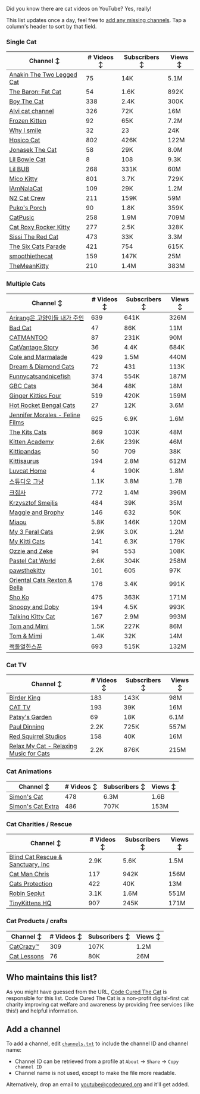 Did you know there are cat videos on YouTube? Yes, really!

This list updates once a day, feel free to [add any missing channels](#add-a-channel). Tap a column's header to sort by that field.


### Single Cat

| Channel ↕ | # Videos ↕ | Subscribers ↕ | Views ↕ |
| --- | --- | --- | --- |
| [Anakin The Two Legged Cat](https://youtube.com/@anakintwolegs) | 75 | 14K | 5.1M |
| [The Baron: Fat Cat](https://youtube.com/@thebaronfatcat6603) | 54 | 1.6K | 892K |
| [Boy The Cat](https://youtube.com/@boythecat) | 338 | 2.4K | 300K |
| [Alvi cat channel](https://youtube.com/@alvicatchannel) | 326 | 72K | 16M |
| [Frozen Kitten](https://youtube.com/@frozenkitten) | 92 | 65K | 7.2M |
| [Why I smile](https://youtube.com/@whyismile) | 32 | 23 | 24K |
| [Hosico Cat](https://youtube.com/@hosico_cat) | 802 | 426K | 122M |
| [Jonasek The Cat](https://youtube.com/@jonasekthecat) | 58 | 29K | 8.0M |
| [Lil Bowie Cat](https://youtube.com/@lilbowiecat9121) | 8 | 108 | 9.3K |
| [Lil BUB](https://youtube.com/@lilbub) | 268 | 331K | 60M |
| [Mico Kitty](https://youtube.com/@micokitty) | 801 | 3.7K | 729K |
| [IAmNalaCat](https://youtube.com/@iamnalacat) | 109 | 29K | 1.2M |
| [N2 Cat Crew](https://youtube.com/@n2catcrew) | 211 | 159K | 59M |
| [Puko's Porch](https://youtube.com/@pukosporch) | 90 | 1.8K | 359K |
| [CatPusic](https://youtube.com/@catpusic) | 258 | 1.9M | 709M |
| [Cat Roxy Rocker Kitty](https://youtube.com/@rockerroxy) | 277 | 2.5K | 328K |
| [Sissi The Red Cat](https://youtube.com/@veterinarylife) | 473 | 33K | 3.3M |
| [The Six Cats Parade](https://youtube.com/@thesixcatsparade) | 421 | 754 | 615K |
| [smoothiethecat](https://youtube.com/@smoothiethecat) | 159 | 147K | 25M |
| [TheMeanKitty](https://youtube.com/@themeankitty) | 210 | 1.4M | 383M |

### Multiple Cats

| Channel ↕ | # Videos ↕ | Subscribers ↕ | Views ↕ |
| --- | --- | --- | --- |
| [Arirang은 고양이들 내가 주인](https://youtube.com/@arirang3) | 639 | 641K | 326M |
| [Bad Cat](https://youtube.com/@badcattube) | 47 | 86K | 11M |
| [CATMANTOO](https://youtube.com/@catmantoo) | 87 | 231K | 90M |
| [CatVantage Story](https://youtube.com/@catvantagestory) | 36 | 4.4K | 684K |
| [Cole and Marmalade](https://youtube.com/@coleandmarmalade) | 429 | 1.5M | 440M |
| [Dream & Diamond Cats](https://youtube.com/@dreamdiamondcats) | 72 | 431 | 113K |
| [Funnycatsandnicefish](https://youtube.com/@funnycatsandnicefish) | 374 | 554K | 187M |
| [GBC Cats](https://youtube.com/@gbccats) | 364 | 48K | 18M |
| [Ginger Kitties Four](https://youtube.com/@gingerkittiesfour) | 519 | 420K | 159M |
| [Hot Rocket Bengal Cats](https://youtube.com/@hotrocketbengalcats) | 27 | 12K | 3.6M |
| [Jennifer Morales - Feline Films](https://youtube.com/@jennifermoralesfelinefilms) | 625 | 6.9K | 1.6M |
| [The Kits Cats](https://youtube.com/@drnworbskitscats) | 869 | 103K | 48M |
| [Kitten Academy](https://youtube.com/@kittenacademy) | 2.6K | 239K | 46M |
| [Kittipandas](https://youtube.com/@kittipandas) | 50 | 709 | 38K |
| [Kittisaurus](https://youtube.com/@kittisaurus) | 194 | 2.8M | 612M |
| [Luvcat Home](https://youtube.com/@claireluvcat) | 4 | 190K | 1.8M |
| [스튜디오 그냥](https://youtube.com/@studiognyang) | 1.1K | 3.8M | 1.7B |
| [크집사](https://youtube.com/@claire_luvcat) | 772 | 1.4M | 396M |
| [Krzysztof Smejlis](https://youtube.com/@bobonikita) | 484 | 39K | 35M |
| [Maggie and Brophy](https://youtube.com/@maggieandbrophy1327) | 146 | 632 | 50K |
| [Miaou](https://youtube.com/@miaou-cat) | 5.8K | 146K | 120M |
| [My 3 Feral Cats](https://youtube.com/@my3feralcats) | 2.9K | 3.0K | 1.2M |
| [My Kitti Cats](https://youtube.com/@mykitticats) | 141 | 6.3K | 179K |
| [Ozzie and Zeke](https://youtube.com/@ozzieandzeke) | 94 | 553 | 108K |
| [Pastel Cat World](https://youtube.com/@pastelcatworld) | 2.6K | 304K | 258M |
| [pawsthekitty](https://youtube.com/@pawsthekitty) | 101 | 605 | 97K |
| [Oriental Cats Rexton & Bella](https://youtube.com/@rextonorientalcat) | 176 | 3.4K | 991K |
| [Sho Ko](https://youtube.com/@shortyandkodi) | 475 | 363K | 171M |
| [Snoopy and Doby](https://youtube.com/@snoopyanddoby) | 194 | 4.5K | 993K |
| [Talking Kitty Cat](https://youtube.com/@stevecash83) | 167 | 2.9M | 993M |
| [Tom and Mimi](https://youtube.com/@tomandmimi) | 1.5K | 227K | 86M |
| [Tom & Mimi](https://youtube.com/@tom_and_mimi) | 1.4K | 32K | 14M |
| [랙돌열한스푼](https://youtube.com/@unboxingragdolls) | 693 | 515K | 132M |

### Cat TV

| Channel ↕ | # Videos ↕ | Subscribers ↕ | Views ↕ |
| --- | --- | --- | --- |
| [Birder King](https://youtube.com/@birderking) | 183 | 143K | 98M |
| [CAT TV](https://youtube.com/@cattvgames) | 193 | 39K | 16M |
| [Patsy's Garden](https://youtube.com/@patsysgarden) | 69 | 18K | 6.1M |
| [Paul Dinning](https://youtube.com/@pauldinningvideosforcats) | 2.2K | 725K | 557M |
| [Red Squirrel Studios](https://youtube.com/@redsquirrelstudios) | 158 | 40K | 16M |
| [Relax My Cat - Relaxing Music for Cats](https://youtube.com/@relaxmycat) | 2.2K | 876K | 215M |

### Cat Animations

| Channel ↕ | # Videos ↕ | Subscribers ↕ | Views ↕ |
| --- | --- | --- | --- |
| [Simon's Cat](https://youtube.com/@simonscat) | 478 | 6.3M | 1.6B |
| [Simon's Cat Extra](https://youtube.com/@simonscatextra) | 486 | 707K | 153M |

### Cat Charities / Rescue

| Channel ↕ | # Videos ↕ | Subscribers ↕ | Views ↕ |
| --- | --- | --- | --- |
| [Blind Cat Rescue & Sanctuary, Inc](https://youtube.com/@blindcatrescuesanctuary) | 2.9K | 5.6K | 1.5M |
| [Cat Man Chris](https://youtube.com/@catmanchrispoole) | 117 | 942K | 156M |
| [Cats Protection](https://youtube.com/@catsprotection) | 422 | 40K | 13M |
| [Robin Seplut](https://youtube.com/@robinseplut) | 3.1K | 1.6M | 551M |
| [TinyKittens HQ](https://youtube.com/@tinykittens) | 907 | 245K | 171M |

### Cat Products / crafts

| Channel ↕ | # Videos ↕ | Subscribers ↕ | Views ↕ |
| --- | --- | --- | --- |
| [CatCrazy™](https://youtube.com/@catcrazychannel) | 309 | 107K | 1.2M |
| [Cat Lessons](https://youtube.com/@catlessons) | 76 | 80K | 26M |


## Who maintains this list?

As you might have guessed from the URL, [Code Cured The Cat](https://codecured.org) is responsible for this list. Code Cured The Cat is a non-profit digital-first cat charity improving cat welfare and awareness by providing free services (like this!) and helpful information.

## Add a channel

To add a channel, edit [`channels.txt`](https://github.com/CodeCured/YouTubeIsForCats/blob/main/automation/channels.txt) to include the channel ID and channel name:
* Channel ID can be retrieved from a profile at `About` -> `Share` -> `Copy channel ID`
* Channel name is not used, except to make the file more readable.

Alternatively, drop an email to [youtube@codecured.org](mailto:youtube@codecured.org) and it'll get added.
